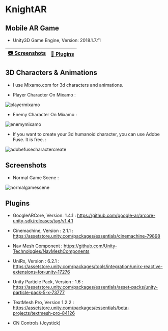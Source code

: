 # KnightAR
## Mobile AR Game

- Unity3D Game Engine, Version: 2018.1.7.f1

| [:camera: Screenshots](#screenshots) | [:school_satchel: Plugins](#plugins)
----------- |----------- |


## 3D Characters & Animations

- I use Mixamo.com for 3d characters and animations.

- Player Character On Mixamo : 

![playermixamo](https://user-images.githubusercontent.com/10868951/44962221-8ed87000-af25-11e8-8203-7cf1439d4c15.png)

- Enemy Character On Mixamo : 

![enemymixamo](https://user-images.githubusercontent.com/10868951/44962220-8ed87000-af25-11e8-88c5-0e40b022e3b5.png)

- If you want to create your 3d humanoid character, you can use Adobe Fuse. It is free. :

![adobefusecharactercreate](https://user-images.githubusercontent.com/10868951/44962298-ba0f8f00-af26-11e8-802e-c25f2d7531c5.png)

## Screenshots

 - Normal Game Scene :
 
 ![normalgamescene](https://user-images.githubusercontent.com/10868951/44962116-45d3ec00-af24-11e8-835f-e474de4f1881.png)

## Plugins

- GoogleARCore, Version: 1.4.1 : https://github.com/google-ar/arcore-unity-sdk/releases/tag/v1.4.1

- Cinemachine, Version : 2.1.1 : https://assetstore.unity.com/packages/essentials/cinemachine-79898

- Nav Mesh Component : https://github.com/Unity-Technologies/NavMeshComponents

- UniRx, Version : 6.2.1 : https://assetstore.unity.com/packages/tools/integration/unirx-reactive-extensions-for-unity-17276

- Unity Particle Pack, Version : 1.6 : https://assetstore.unity.com/packages/essentials/asset-packs/unity-particle-pack-5-x-73777

- TextMesh Pro, Version 1.2.2 : https://assetstore.unity.com/packages/essentials/beta-projects/textmesh-pro-84126

- CN Controls (Joystick)

